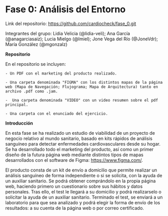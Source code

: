 # Fase 0: Análisis del Entorno

Link del repositorio: https://github.com/cardiocheck/fase_0.git

Integrantes del grupo: Lidia Velicia (@lidia-veli); Ana García (@anagarciasaiz); Lucia Mielgo (@lmiel); Jone Vega del Río (@JoneVdr); María González (@mgonzalz)

**Repositorio**

En el repositorio se incluyen:
    
    - Un PDF con el marketing del producto realizado.
    
    - Una carpeta denominada "FIGMA" con los distintos mapas de la página web (Mapa de Navegación; Flujograma; Mapa de Arquitectura) tanto en archivo .pdf como .jam.
    
    -  Una carpeta denominada "VIDEO" con un video resumen sobre el pdf principal.
    
    - Una carpeta con el enunciado del ejercicio.

**Introducción**

En esta fase se ha realizado un estudio de viabilidad de un proyecto de negocio relativo al mundo sanitario, basado en kits rápidos de análisis sanguíneo para detectar enfermedades cardiovasculares desde su hogar. Se ha desarrollado todo el marketing del producto, así como un primer diseño de la futura página web mediante distintos tipos de mapas desarrollados con el software de Figma: https://www.figma.com/.

El producto consta de un kit de envío a domicilio que permite realizar un análisis sanguíneo de forma independiente o si se solicita, con la ayuda de un auxiliar sanitario. Se podrá obtener comprándolo en la propia página web, haciendo primero un cuestionario sobre sus hábitos y datos personales. Tras ello, el test le llegará a su domicilio y podrá realizarselo o solicitar la ayuda de un auxiliar sanitario. Terminado el test, se enviará a un laboratorio para que sea analizado y podrá elegir la forma de envío de los resultados: a su cuenta de la página web o por correo certificado.
